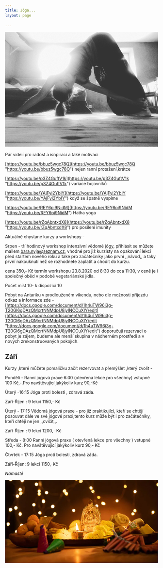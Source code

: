 ```yaml
---
title: Jóga...
layout: page

---
```

![](/uploads/IMG_20190730_104235_826.jpg)

Pár videií pro radost a isnpiraci a také motivaci

[https://youtu.be/bbuz5wgc78Q](https://youtu.be/bbuz5wgc78Q "https://youtu.be/bbuz5wgc78Q") nejen ranní protažení,krátce

[https://youtu.be/p3Z4GuftV1k](https://youtu.be/p3Z4GuftV1k "https://youtu.be/p3Z4GuftV1k") variace bojovníků

[https://youtu.be/YAjFyi2YbIY](https://youtu.be/YAjFyi2YbIY "https://youtu.be/YAjFyi2YbIY") když se špatně vyspíme

[https://youtu.be/REY6pi9NidM](https://youtu.be/REY6pi9NidM "https://youtu.be/REY6pi9NidM") Hatha yoga

[https://youtu.be/rZqAbntxdX8](https://youtu.be/rZqAbntxdX8 "https://youtu.be/rZqAbntxdX8") pro posílení imunity

Aktuálně chystané kurzy a workshopy -

Srpen - tří hodinový workshop intenzivní vědomé jógy, přihlásit se můžete mailem bara.nyja@seznam.cz, vhodné pro již kurzisty na opakování lekcí před startem nového roku a také pro začátečníky jako první ,,návod,, a taky první nakouknutí než se rozhodnete zaplatit a chodit do kurzu.

cena 350,- Kč termín workshopu 23.8.2020 od 8:30 do cca 11:30, v ceně je i společný oběd v podobě vegetariánské jídla.

Počet míst 10- k dispozici 10

Pobyt na Antariku v prodlouženém víkendu, nebo dle možnosti příjezdu odkaz a informace zde -[https://docs.google.com/document/d/1h4uTW96i3g-T20Gl6gDAzQMcrtNNMdpU8jylNCCuXIY/edit](https://docs.google.com/document/d/1h4uTW96i3g-T20Gl6gDAzQMcrtNNMdpU8jylNCCuXIY/edit "https://docs.google.com/document/d/1h4uTW96i3g-T20Gl6gDAzQMcrtNNMdpU8jylNCCuXIY/edit") doporučuji rezervaci o pobyt je zájem, budeme ale menší skupina v nádherném prostředí a v nových zrekonstruovaných pokojích.

##                  Září

Kurzy ,které můžete pomaličku začít rezervovat a přemýšlet ,který zvolit -

Pondělí - Ranní jógová praxe 6:00 (otevřená lekce pro všechny) vstupné 100 Kč,-.Pro navštěvující jakýkoliv kurz 90,-Kč

Úterý -16:15 Jóga proti bolesti , zdravá záda.

Září-Říjen : 9 lekcí 1150,- Kč

Úterý - 17:15 Vědomá jógová praxe - pro již praktikující, kteří se chtějí posouvat dále ve své jógové praxi,tento kurz může být i pro začátečníky, kteří chtějí ne jen ,,cvičit,,.

Září-Říjen : 9 lekcí 1200,- Kč

Středa - 8:00 Ranní jógová praxe ( otevřená lekce pro všechny ) vstupné 100,- Kč. Pro navštěvující jakýkoliv kurz 90,- Kč

Čtvrtek - 17:15 Jóga proti bolesti, zdravá záda.

Září-Říjen: 9 lekcí 1150,-Kč

_Namasté_

![](/uploads/diwaliposterimage-1.webp)
